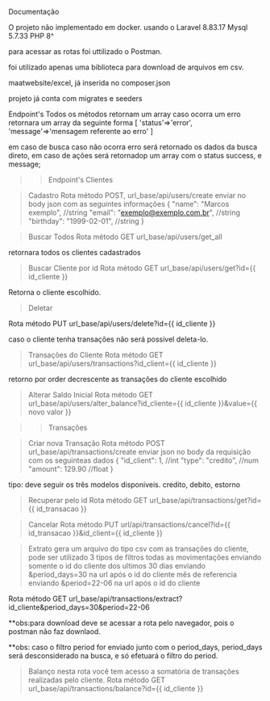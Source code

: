Documentação

O projeto não implementado em docker.
usando o 
Laravel 8.83.17
Mysql 5.7.33
PHP 8^

para acessar as rotas foi uttilizado o Postman.

foi utilizado apenas uma biblioteca para download de arquivos em csv.

maatwebsite/excel, já inserida no composer.json

projeto já conta com migrates e seeders

Endpoint's
Todos os métodos retornam um array
caso ocorra um erro retornara um array da seguinte forma
[
    'status'=>'error',
    'message'=>'mensagem referente ao erro'
]

em caso de busca caso não ocorra erro será retornado os dados da busca direto,
em caso de ações será retornadop um array com o status success, e message;

>>Endpoint's Clientes

>Cadastro 
Rota método POST, url_base/api/users/create
enviar no body json com as seguintes informações
{
    "name": "Marcos exemplo", //string
    "email": "exemplo@exemplo.com.br", //string
    "birthday": "1999-02-01", //string
}

>Buscar Todos
Rota método GET url_base/api/users/get_all

retornara todos os clientes cadastrados

>Buscar Cliente por id
Rota método GET url_base/api/users/get?id={{ id_cliente }}

Retorna o cliente escolhido.

>Deletar

Rota método PUT url_base/api/users/delete?id={{ id_cliente }}

caso o cliente tenha transações não será possivel deleta-lo.

>Transações do Cliente
Rota método GET url_base/api/users/transactions?id_client={{ id_cliente }}

retorno por order decrescente as transações do cliente escolhido

>Alterar Saldo Inicial
Rota método GET url_base/api/users/alter_balance?id_cliente={{ id_cliente }}&value={{ novo valor }}


>> Transações

>Criar nova Transação 
Rota método POST url_base/api/transactions/create
enviar json no body da requisição com os seguinteas dados
{
    "id_client": 1, //int
    "type": "credito", //num
    "amount": 129.90 //float
}

tipo: deve seguir os três modelos disponiveis.
credito,
debito,
estorno

>Recuperar pelo id
Rota método GET url_base/api/transactions/get?id={{ id_transacao }}

>Cancelar
Rota método PUT url/api/transactions/cancel?id={{ id_transacao }}&id_client={{ id_cliente }}

>Extrato
gera um arquivo do tipo csv com as transações do cliente,
pode ser utilizado 3 tipos de filtros 
>todas as movimentações enviando somente o id do cliente
>dos ultimos 30 dias enviando &period_days=30 na url após o id do cliente
>mês de referencia enviando &period=22-06 na url após o id do cliente

Rota método GET url_base/api/transactions/extract?id_cliente&period_days=30&period=22-06

**obs:para download deve se acessar a rota pelo navegador, pois o postman não faz downlaod.

**obs: caso o filtro period for enviado junto com o period_days, period_days será desconsiderado na busca,
e só efetuará o filtro do period.

>Balanço
nesta rota você tem acesso a somatória de transações realizadas pelo cliente.
Rota método GET url_base/api/transactions/balance?id={{ id_cliente }}
